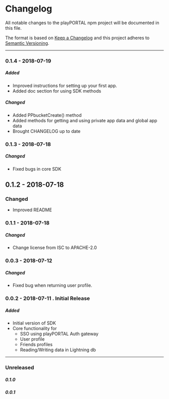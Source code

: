 # Changelog
All notable changes to the playPORTAL npm project will be documented in this file.

The format is based on [Keep a Changelog](http://keepachangelog.com/en/1.0.0/)
and this project adheres to [Semantic Versioning](http://semver.org/spec/v2.0.0.html).

----

### 0.1.4 - 2018-07-19
##### Added
- Improved instructions for setting up your first app.
- Added doc section for using SDK methods
 
##### Changed
- Added PPbucketCreate() method 
- Added methods for getting and using private app data and global app data
- Brought CHANGELOG up to date


### 0.1.3 - 2018-07-18
##### Changed
- Fixed bugs in core SDK


## 0.1.2 - 2018-07-18
### Changed
- Improved README


### 0.1.1 - 2018-07-18
##### Changed
- Change license from ISC to APACHE-2.0


### 0.0.3 - 2018-07-12
##### Changed
- Fixed bug when returning user profile.


### 0.0.2 - 2018-07-11 . Initial Release
##### Added

- Initial version of SDK
- Core functionality for
  - SSO using playPORTAL Auth gateway
  - User profile
  - Friends profiles
  - Reading/Writing data in Lightning db

----

### Unreleased
##### 0.1.0
##### 0.0.1


